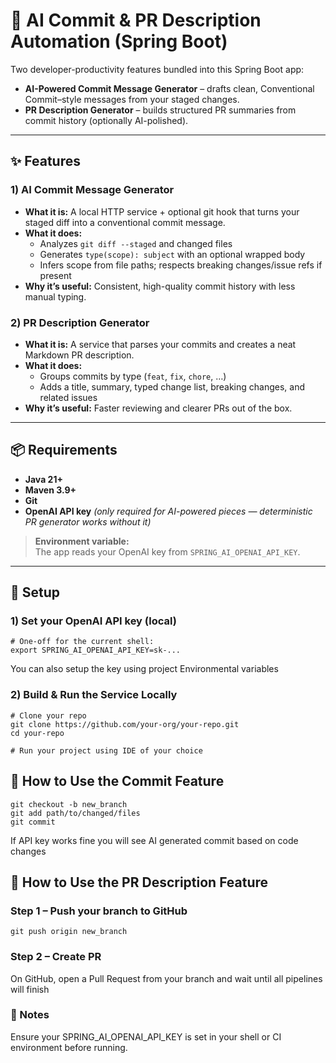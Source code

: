# 🚀 AI Commit & PR Description Automation (Spring Boot)

Two developer-productivity features bundled into this Spring Boot app:

- **AI-Powered Commit Message Generator** – drafts clean, Conventional Commit–style messages from your staged changes.
- **PR Description Generator** – builds structured PR summaries from commit history (optionally AI-polished).

---

## ✨ Features

### 1) AI Commit Message Generator
- **What it is:** A local HTTP service + optional git hook that turns your staged diff into a conventional commit message.
- **What it does:**
    - Analyzes `git diff --staged` and changed files
    - Generates `type(scope): subject` with an optional wrapped body
    - Infers scope from file paths; respects breaking changes/issue refs if present
- **Why it’s useful:** Consistent, high-quality commit history with less manual typing.

### 2) PR Description Generator
- **What it is:** A service that parses your commits and creates a neat Markdown PR description.
- **What it does:**
    - Groups commits by type (`feat`, `fix`, `chore`, …)
    - Adds a title, summary, typed change list, breaking changes, and related issues
- **Why it’s useful:** Faster reviewing and clearer PRs out of the box.

---

## 📦 Requirements

- **Java 21+**
- **Maven 3.9+**
- **Git**
- **OpenAI API key** *(only required for AI-powered pieces — deterministic PR generator works without it)*

> **Environment variable:**  
> The app reads your OpenAI key from `SPRING_AI_OPENAI_API_KEY`.

---

## 🔧 Setup

### 1) Set your OpenAI API key (local)
```
# One-off for the current shell:
export SPRING_AI_OPENAI_API_KEY=sk-...
```
You can also setup the key using project Environmental variables

### 2) Build & Run the Service Locally
```
# Clone your repo
git clone https://github.com/your-org/your-repo.git
cd your-repo

# Run your project using IDE of your choice
```

## 📝 How to Use the Commit Feature

```
git checkout -b new_branch
git add path/to/changed/files
git commit
```

If API key works fine you will see AI generated commit based on code changes

## 🔄 How to Use the PR Description Feature
### Step 1 – Push your branch to GitHub
```
git push origin new_branch
```

### Step 2 – Create PR
On GitHub, open a Pull Request from your branch and wait until all pipelines will finish

### 📌 Notes

Ensure your SPRING_AI_OPENAI_API_KEY is set in your shell or CI environment before running.